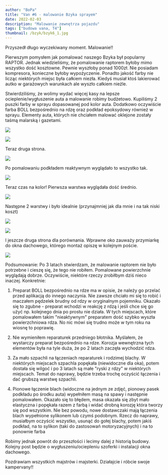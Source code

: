 ```yaml
---
author: "BoPa"
title: "Van #6 - malowanie Bzyka sprayem"
date: 2022-02-03
description: "Malowanie zewnętrza pojazdu"
tags: ["budowa vana, T4"]
thumbnail: /bzyk/bzyk6_1.jpg
---
```


Przyszedł długo wyczekiwany moment. Malowanie!! 

Pierwszym pomysłem jak pomalować naszego Bzyka był popularny RAPTOR. Jednak wiedzieliśmy, że pomalowanie raptorem byłoby mimo wszystko dość kosztowne. Pewnie wyszłoby ponad 1000zł. Nie posiadam kompresora, konieczne byłoby wypożyczenie. Ponadto jakość farby nie licząc niektórych miejsc była całkiem niezła. Kiedyś musiał ktoś lakierować autko w garażowych warunkach ale wyszło całkiem nieźle.

Stwierdziliśmy, że wolimy wydać więcej kasy na lepsze ocieplenie/wygłuszenie auta a malowanie robimy budżetowo. Kupiliśmy 2 puszki farby w sprayu dopasowanej pod kolor auta. Dodatkowo oczywiście farba BOLL bezpośrednio na rdzę oraz podkład epoksydowy również w sprayu. Elementy auta, których nie chciałem malować oklejone zostały taśmą malarską i gazetami. 

![](/bzyk/bzyk6_1.jpg)

![](/bzyk/bzyk6_2.jpg)

Teraz druga strona.

![](/bzyk/bzyk6_3.jpg)

Po pomalowaniu podkładem reaktywnym wyglądało to wszystko tak. 

![](/bzyk/bzyk6_4.jpg)

Teraz czas na kolor! Pierwsza warstwa wyglądała dość średnio.   

![](/bzyk/bzyk6_5.jpg)

Następne 2 warstwy i było idealnie (przynajmniej jak dla mnie i na tak niski koszt)

![](/bzyk/bzyk6_6.jpg)

![](/bzyk/bzyk6_7.jpg)

I jeszcze druga strona dla porównania. Wprawne oko zauważy przymiarkę do okna dachowego, którego montaż opiszę w kolejnym poście.

![](/bzyk/bzyk6_8.jpg)

Podsumowanie:
Po 3 latach stwierdzam, że malowanie raptorem nie było potrzebne i cieszę się, że tego nie robiłem. Pomalowane powierzchnie wyglądają dobrze. Oczywiście, niektóre rzeczy zrobiłbym dziś nieco inaczej. Konkretnie:

1. Preparat BOLL bezpośrednio na rdze ma w opisie, że należy go przelać przed aplikacją do innego naczynia. Nie zawsze chciało mi się to robić i maczałem pędzelek brudny od rdzy w oryginalnym pojemniku. Okazało się to zgubne - preparat wchodzi w reakcję z rdzą i jeśli chce się go użyć np. kolejnego dnia po prostu nie działa. W tych miejscach, które pomalowałem takim "nieaktywnym" preparatem dość szybko wyszła powierzchniowa rdza. No nic mówi się trudno może w tym roku na wiosnę to poprawię.    

2. Nie wymieniłem reparaturek przedniego błotnika. Myślałem, że wystarczy preparat bezpośrednio na rdze. Korozja wewnętrzna tych elementów była na tyle duża, że po 2 latach zaczęła wychodzić rdza.

3. Za mało szpachli na łączeniach reparaturek i rodzimej blachy. W niektórych miejscach szpachla popękała (niewidoczne dla oka), potem dostała się wilgoć i po 3 latach są małe "ryski z rdzy" w niektórych miejscach. Temat do naprawy, będzie trzeba trochę oczyścić łączenia i dać grubszą warstwę szpachli.

4. Pionowe łączenie blach (widoczne na jednym ze zdjęć, pionowy pasek podkładu po środku auta) wypełniłem masą na spawy i następnie pomalowałem. Okazało się to błędem, masa okazała się zbyt mało elastyczna i popękała razem z farbą i widać drobną korozję która tworzy się pod wszystkim. Nie bez powodu, nowe dostawczaki mają łączenia blach wypełnione sylikonem lub czymś podobnym. Rzecz do naprawy, musiałbym oczyścić wszystko, usunąć do gołej blachy, potem jakiś podkład, na to sylikon (taki do zastosowań motoryzacyjnych) i na to ponownie farba

Robimy jednak powrót do przeszłości i lecimy dalej z historią budowy. Kolejny post będzie o wygłuszeniu/ociepleniu szoferki i instalacji okna dachowego.

Pozdrawiam wszystkich majstrów i majsterki. Działajcie i róbcie swoje kampervany!!